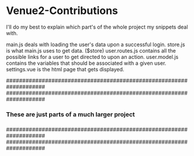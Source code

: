 # Venue2-Contributions
I'll do my best to explain which part's of the whole project my snippets deal with.

main.js deals with loading the user's data upon a successful login.
store.js is what main.js uses to get data. ($store)
user.routes.js contains all the possible links for a user to get directed to upon an action.
user.model.js contains the variables that should be associated with a given user.
settings.vue is the html page that gets displayed.

####################################################################
####################################################################
###                                                              ###
###        These are just parts of a much larger project         ###
###                                                              ###
####################################################################
####################################################################
 
